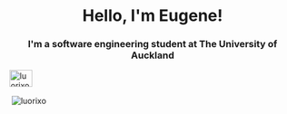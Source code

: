 <h1 align="center">Hello, I'm Eugene!</h1>
<h3 align="center">I'm a software engineering student at The University of Auckland</h3>

<p align="left">
<a href="https://www.linkedin.com/in/eugene-j-chua/" target="blank"><img align="center" src="https://raw.githubusercontent.com/rahuldkjain/github-profile-readme-generator/master/src/images/icons/Social/linked-in-alt.svg" alt="luorixo" height="30" width="40" /></a>
</p>

<p>&nbsp;<img align="center" src="https://github-readme-stats.vercel.app/api?username=luorixo&show_icons=true&locale=en" alt="luorixo" /></p>
